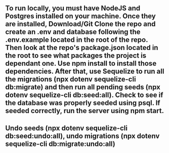 ## To run locally, you must have NodeJS and Postgres installed on your machine. Once they are installed, Download/Git Clone the repo and create an .env and database following the .env.example located in the root of the repo. Then look at the repo's package.json located in the root to see what packages the project is dependant one. Use npm install to install those dependencies. After that, use Sequelize to run all the migrations (npx dotenv sequelize-cli db:migrate) and then run all pending seeds (npx dotenv sequelize-cli db:seed:all). Check to see if the database was properly seeded using psql. If seeded correctly, run the server using npm start.

## Undo seeds (npx dotenv sequelize-cli db:seed:undo:all), undo migrations (npx dotenv sequelize-cli db:migrate:undo:all)
